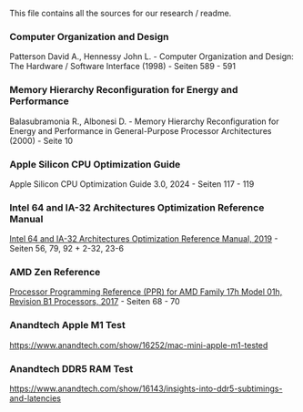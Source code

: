 This file contains all the sources for our research / readme.
### Computer Organization and Design
Patterson David A., Hennessy John L. - Computer Organization and Design: The Hardware / Software Interface (1998) - Seiten 589 - 591

### Memory Hierarchy Reconfiguration for Energy and Performance
Balasubramonia R., Albonesi D. - Memory Hierarchy Reconfiguration for Energy and Performance in General-Purpose Processor Architectures (2000) - Seite 10

### Apple Silicon CPU Optimization Guide
Apple Silicon CPU Optimization Guide 3.0, 2024 -  Seiten 117 - 119

### Intel 64 and IA-32 Architectures Optimization Reference Manual
 [Intel 64 and IA-32 Architectures Optimization Reference Manual, 2019](https://en.wikichip.org/w/images/8/8a/intel-ref-248966-042b.pdf) - Seiten 56, 79, 92 + 2-32, 23-6 

### AMD Zen Reference
[Processor Programming Reference (PPR) for AMD Family 17h Model 01h, Revision B1 Processors, 2017](https://bugzilla.kernel.org/attachment.cgi?id=287389) - Seiten 68 - 70

### Anandtech Apple M1 Test
https://www.anandtech.com/show/16252/mac-mini-apple-m1-tested

### Anandtech DDR5 RAM Test
https://www.anandtech.com/show/16143/insights-into-ddr5-subtimings-and-latencies
